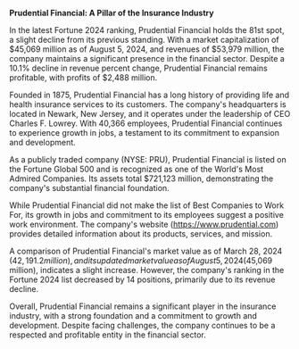 **Prudential Financial: A Pillar of the Insurance Industry**

In the latest Fortune 2024 ranking, Prudential Financial holds the 81st spot, a slight decline from its previous standing. With a market capitalization of $45,069 million as of August 5, 2024, and revenues of $53,979 million, the company maintains a significant presence in the financial sector. Despite a 10.1% decline in revenue percent change, Prudential Financial remains profitable, with profits of $2,488 million.

Founded in 1875, Prudential Financial has a long history of providing life and health insurance services to its customers. The company's headquarters is located in Newark, New Jersey, and it operates under the leadership of CEO Charles F. Lowrey. With 40,366 employees, Prudential Financial continues to experience growth in jobs, a testament to its commitment to expansion and development.

As a publicly traded company (NYSE: PRU), Prudential Financial is listed on the Fortune Global 500 and is recognized as one of the World's Most Admired Companies. Its assets total $721,123 million, demonstrating the company's substantial financial foundation.

While Prudential Financial did not make the list of Best Companies to Work For, its growth in jobs and commitment to its employees suggest a positive work environment. The company's website (https://www.prudential.com) provides detailed information about its products, services, and mission.

A comparison of Prudential Financial's market value as of March 28, 2024 ($42,191.2 million), and its updated market value as of August 5, 2024 ($45,069 million), indicates a slight increase. However, the company's ranking in the Fortune 2024 list decreased by 14 positions, primarily due to its revenue decline.

Overall, Prudential Financial remains a significant player in the insurance industry, with a strong foundation and a commitment to growth and development. Despite facing challenges, the company continues to be a respected and profitable entity in the financial sector.